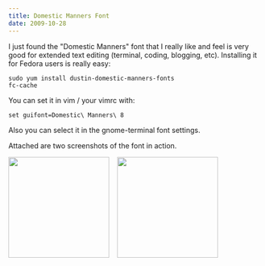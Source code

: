 ```yaml
---
title: Domestic Manners Font
date: 2009-10-28
---
```


I just found the "Domestic Manners" font that I really like and feel is very good for extended text editing (terminal, coding, blogging, etc). Installing it for Fedora users is really easy:

```
sudo yum install dustin-domestic-manners-fonts  
fc-cache
```

You can set it in vim / your vimrc with:

```
set guifont=Domestic\ Manners\ 8
```

Also you can select it in the gnome-terminal font settings. 

Attached are two screenshots of the font in action.<br/>

<a href="http://mohammed.morsi.org/blog/files/domestic-manners-font1.png"><img src="http://mohammed.morsi.org/blog/files/domestic-manners-font1.png" height="200px" width="200px" style="float: left;" /></a> &nbsp; &nbsp; <a href="http://mohammed.morsi.org/blog/files/domestic-manners-font2.png"><img src="http://mohammed.morsi.org/blog/files/domestic-manners-font2.png" height="200px" width="200px"  /></a>
